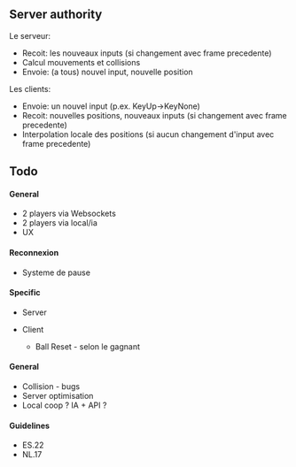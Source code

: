## Server authority
Le serveur:
- Recoit: les nouveaux inputs (si changement avec frame precedente)
- Calcul mouvements et collisions
- Envoie: (a tous) nouvel input, nouvelle position
  
Les clients:
- Envoie: un nouvel input (p.ex. KeyUp->KeyNone)
- Recoit: nouvelles positions, nouveaux inputs (si changement avec frame precedente)
- Interpolation locale des positions (si aucun changement d'input avec frame precedente)

## Todo
#### General
* 2 players via Websockets
* 2 players via local/ia
* UX 


#### Reconnexion
- Systeme de pause

#### Specific
- Server

- Client
  - Ball Reset - selon le gagnant

#### General
- Collision - bugs
- Server optimisation
- Local coop ? IA + API ?

#### Guidelines
- ES.22
- NL.17
